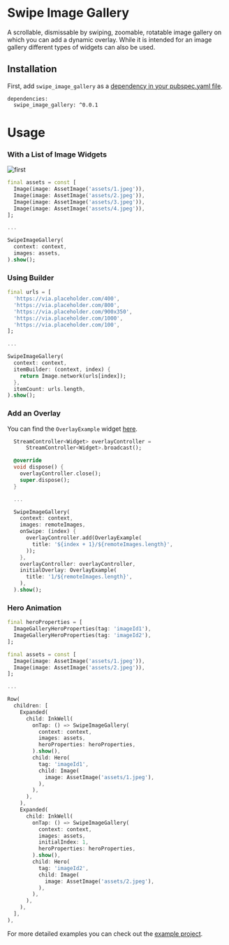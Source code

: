# Swipe Image Gallery

A scrollable, dismissable by swiping, zoomable, rotatable image gallery on which you can add a dynamic overlay.
While it is intended for an image gallery different types of widgets can also be used.

## Installation

First, add `swipe_image_gallery` as a [dependency in your pubspec.yaml file](https://flutter.io/platform-plugins/).
```
dependencies:
  swipe_image_gallery: ^0.0.1
```

<h1>Usage</h1>

### With a List of Image Widgets

![first](https://user-images.githubusercontent.com/15243788/127715435-ee01e5fa-cdcc-4b86-9201-463d353b500a.gif)

```dart
final assets = const [
  Image(image: AssetImage('assets/1.jpeg')),
  Image(image: AssetImage('assets/2.jpeg')),
  Image(image: AssetImage('assets/3.jpeg')),
  Image(image: AssetImage('assets/4.jpeg')),
];

...

SwipeImageGallery(
  context: context,
  images: assets,
).show();
```

### Using Builder

```dart
final urls = [
  'https://via.placeholder.com/400',
  'https://via.placeholder.com/800',
  'https://via.placeholder.com/900x350',
  'https://via.placeholder.com/1000',
  'https://via.placeholder.com/100',
];

...

SwipeImageGallery(
  context: context,
  itemBuilder: (context, index) {
    return Image.network(urls[index]);
  },
  itemCount: urls.length,
).show();

```

### Add an Overlay

You can find the `OverlayExample` widget [here](https://github.com/dbilgin/swipe_image_gallery/blob/master/example/lib/overlay_example.dart).

```dart
  StreamController<Widget> overlayController =
      StreamController<Widget>.broadcast();

  @override
  void dispose() {
    overlayController.close();
    super.dispose();
  }

  ...

  SwipeImageGallery(
    context: context,
    images: remoteImages,
    onSwipe: (index) {
      overlayController.add(OverlayExample(
        title: '${index + 1}/${remoteImages.length}',
      ));
    },
    overlayController: overlayController,
    initialOverlay: OverlayExample(
      title: '1/${remoteImages.length}',
    ),
  ).show();
```

### Hero Animation

```dart
final heroProperties = [
  ImageGalleryHeroProperties(tag: 'imageId1'),
  ImageGalleryHeroProperties(tag: 'imageId2'),
];

final assets = const [
  Image(image: AssetImage('assets/1.jpeg')),
  Image(image: AssetImage('assets/2.jpeg')),
];

...

Row(
  children: [
    Expanded(
      child: InkWell(
        onTap: () => SwipeImageGallery(
          context: context,
          images: assets,
          heroProperties: heroProperties,
        ).show(),
        child: Hero(
          tag: 'imageId1',
          child: Image(
            image: AssetImage('assets/1.jpeg'),
          ),
        ),
      ),
    ),
    Expanded(
      child: InkWell(
        onTap: () => SwipeImageGallery(
          context: context,
          images: assets,
          initialIndex: 1,
          heroProperties: heroProperties,
        ).show(),
        child: Hero(
          tag: 'imageId2',
          child: Image(
            image: AssetImage('assets/2.jpeg'),
          ),
        ),
      ),
    ),
  ],
),
```

For more detailed examples you can check out the [example project](https://github.com/dbilgin/swipe_image_gallery/tree/master/example).
